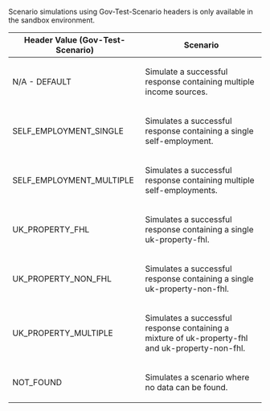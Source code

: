 <p>Scenario simulations using Gov-Test-Scenario headers is only available in the sandbox environment.</p>
<table>
    <thead>
        <tr>
            <th>Header Value (Gov-Test-Scenario)</th>
            <th>Scenario</th>
        </tr>
    </thead>
    <tbody>
        <tr>
            <td><p>N/A - DEFAULT</p></td>
            <td><p>Simulate a successful response containing multiple income sources.</p></td>
        </tr>
        <tr>
            <td><p>SELF_EMPLOYMENT_SINGLE</p></td>
            <td><p>Simulates a successful response containing a single self-employment.</p></td>
        </tr>
        <tr>
            <td><p>SELF_EMPLOYMENT_MULTIPLE</p></td>
            <td><p>Simulates a successful response containing multiple self-employments.</p></td>
        </tr>
        <tr>
            <td><p>UK_PROPERTY_FHL</p></td>
            <td><p>Simulates a successful response containing a single uk-property-fhl.</p></td>
        </tr>
        <tr>
            <td><p>UK_PROPERTY_NON_FHL</p></td>
            <td><p>Simulates a successful response containing a single uk-property-non-fhl.</p></td>
        </tr>
        <tr>
            <td><p>UK_PROPERTY_MULTIPLE</p></td>
            <td><p>Simulates a successful response containing a mixture of uk-property-fhl and uk-property-non-fhl.</p></td>
        </tr>
        <tr>
            <td><p>NOT_FOUND</p></td>
            <td><p>Simulates a scenario where no data can be found.</p></td>
        </tr>
    </tbody>
</table>
